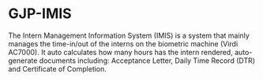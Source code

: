 # GJP-IMIS
The Intern Management Information System (IMIS) is a system that mainly manages the time-in/out of the interns on the biometric machine (Virdi AC7000). It auto calculates how many hours has the intern rendered, auto-generate documents including: Acceptance Letter, Daily Time Record (DTR) and Certificate of Completion.
